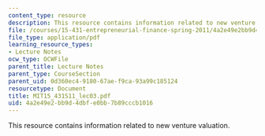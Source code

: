 ```yaml
---
content_type: resource
description: This resource contains information related to new venture valuation.
file: /courses/15-431-entrepreneurial-finance-spring-2011/4a2e49e2bb9d4dbfe0bb7b89cccb1016_MIT15_431S11_lec01.pdf
file_type: application/pdf
learning_resource_types:
- Lecture Notes
ocw_type: OCWFile
parent_title: Lecture Notes
parent_type: CourseSection
parent_uid: 0d360ec4-9180-67ae-f9ca-93a99c185124
resourcetype: Document
title: MIT15_431S11_lec03.pdf
uid: 4a2e49e2-bb9d-4dbf-e0bb-7b89cccb1016
---
```

This resource contains information related to new venture valuation.

